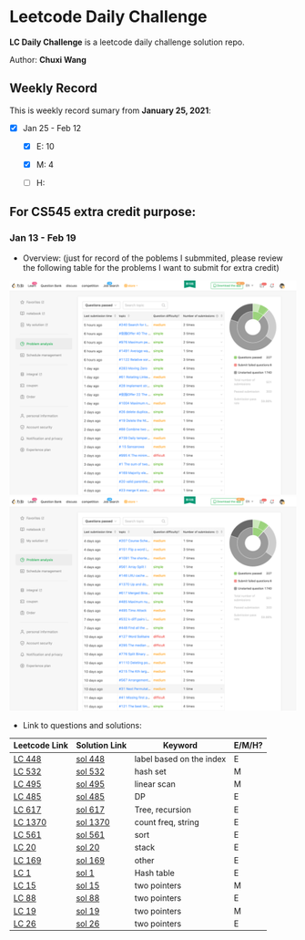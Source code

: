 # Leetcode Daily Challenge

**LC Daily Challenge** is a leetcode daily challenge solution repo.

Author: **Chuxi Wang**

## Weekly Record

This is weekly record sumary from **January 25, 2021**:

* [x] Jan 25 - Feb 12
    * [x] E: 10
    * [x] M: 4
    * [ ] H: 


## For CS545 extra credit purpose:
### Jan 13 - Feb 19
* Overview: (just for record of the poblems I submmited, please review the following table for the problems I want to submit for extra credit)

<img src="https://github.com/mialsy/LeetcodeDailyChallenge/blob/master/Resources/Images/ScreenShot2021-02-19One.png" 
      alt ="overview progress from Feb 13 - Feb 19, let me know if the img is broken"
      width = "600" />
<img src="https://github.com/mialsy/LeetcodeDailyChallenge/blob/master/Resources/Images/ScreenShot2021-02-19Two.png" 
      alt ="overview progress from Feb 13 - Feb 19, let me know if the img is broken"
      width = "600" />
* Link to questions and solutions:

|  Leetcode Link| Solution Link | Keyword | E/M/H? |
| ------------- | ------------- | ------------- |------------- |
|[LC 448](https://leetcode-cn.com/problems/find-all-numbers-disappeared-in-an-array/ "find-all-numbers-disappeared-in-an-array")  | [sol 448](https://github.com/mialsy/LeetcodeDailyChallenge/blob/master/src/Other/LC448_AllMissingNumbers.java) | label based on the index |E|
|[LC 532](https://leetcode-cn.com/problems/k-diff-pairs-in-an-array/ "k-diff-pairs-in-an-array")  | [sol 532](https://github.com/mialsy/LeetcodeDailyChallenge/blob/master/src/Hash/LC532_KdiffPairInArray.java) | hash set |M|
|[LC 495](https://leetcode-cn.com/problems/teemo-attacking/ "teemo-attacking")  | [sol 495](https://github.com/mialsy/LeetcodeDailyChallenge/blob/master/src/LinearScan/LC495_TeemoAttacking) | linear scan |M|
|[LC 485](https://leetcode-cn.com/problems/max-consecutive-ones/ "max-consecutive-ones")  | [sol 485](https://github.com/mialsy/LeetcodeDailyChallenge/blob/master/src/DP/LC485_MaxConsecutiveOnes) | DP |E|
|[LC 617](https://leetcode-cn.com/problems/merge-two-binary-trees/ "merge-two-binary-trees")  | [sol 617](https://github.com/mialsy/LeetcodeDailyChallenge/blob/master/src/MyFavDataStructure/LC617_MergeTwoBinaryTree) | Tree, recursion |E|
|[LC 1370](https://leetcode-cn.com/problems/increasing-decreasing-string/ "increasing-decreasing-string")  | [sol 1370](https://github.com/mialsy/LeetcodeDailyChallenge/blob/master/src/String/LC1370_IncreasingDecreasingString) | count freq, string |E|
|[LC 561](https://leetcode-cn.com/problems/array-partition-i/ "array-partition-i")  | [sol 561](https://github.com/mialsy/LeetcodeDailyChallenge/blob/master/src/Sort/LC561_ArrayPartitionI) | sort |E|
|[LC 20](https://leetcode-cn.com/problems/valid-parentheses/ "valid-parentheses")  | [sol 20](https://github.com/mialsy/LeetcodeDailyChallenge/blob/master/src/StackQueueHeap/LC20_ValidPareheses) | stack |E|
|[LC 169](https://leetcode-cn.com/problems/majority-element/ "majority-element")  | [sol 169](https://github.com/mialsy/LeetcodeDailyChallenge/blob/master/src/Other/LC169_MajorityElement) | other |E|
|[LC 1](https://leetcode-cn.com/problems/two-sum/ "two-sum")  | [sol 1](https://github.com/mialsy/LeetcodeDailyChallenge/blob/master/src/Hash/LC1_TwoSum) | Hash table |E|
|[LC 15](https://leetcode-cn.com/problems/3sum/ "3sum")  | [sol 15](https://github.com/mialsy/LeetcodeDailyChallenge/blob/master/src/TwoPointer/LC15_ThreeSum) | two pointers |M|
|[LC 88](https://leetcode-cn.com/problems/merge-sorted-array/ "merge-sorted-array")  | [sol 88](https://github.com/mialsy/LeetcodeDailyChallenge/blob/master/src/TwoPointer/LC88_MergeSortedArray) | two pointers |E|
|[LC 19](https://leetcode-cn.com/problems/remove-nth-node-from-end-of-list/ "remove-nth-node-from-end-of-list")  | [sol 19](https://github.com/mialsy/LeetcodeDailyChallenge/blob/master/src/TwoPointer/LC19_RemoveNthNodeFromEndOfList) | two pointers |M|
|[LC 26](https://leetcode-cn.com/problems/remove-duplicates-from-sorted-array/ "remove-duplicates-from-sorted-array")  | [sol 26](https://github.com/mialsy/LeetcodeDailyChallenge/blob/master/src/TwoPointer/LC26_RemoveDuplicatesFromSortedArray) | two pointers |E|
